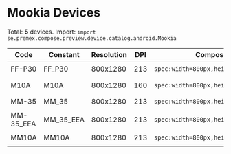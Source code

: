 # Mookia Devices

Total: **5** devices. Import: `import se.premex.compose.preview.device.catalog.android.Mookia`

| Code | Constant | Resolution | DPI | Compose Spec | Preview Usage |
|------|----------|------------|-----|-------------|---------------|
| FF-P30 | FF_P30 | 800x1280 | 213 | `spec:width=800px,height=1280px,dpi=213` | `@Preview(device = Mookia.FF_P30)` |
| M10A | M10A | 800x1280 | 160 | `spec:width=800px,height=1280px,dpi=160` | `@Preview(device = Mookia.M10A)` |
| MM-35 | MM_35 | 800x1280 | 213 | `spec:width=800px,height=1280px,dpi=213` | `@Preview(device = Mookia.MM_35)` |
| MM-35_EEA | MM_35_EEA | 800x1280 | 213 | `spec:width=800px,height=1280px,dpi=213` | `@Preview(device = Mookia.MM_35_EEA)` |
| MM10A | MM10A | 800x1280 | 213 | `spec:width=800px,height=1280px,dpi=213` | `@Preview(device = Mookia.MM10A)` |

<!-- Generated automatically. Do not edit manually. -->
